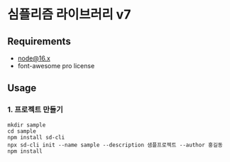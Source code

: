 # 심플리즘 라이브러리 v7

## Requirements

* node@16.x
* font-awesome pro license

## Usage

### 1. 프로젝트 만들기

    mkdir sample
    cd sample
    npm install sd-cli
    npx sd-cli init --name sample --description 샘플프로젝트 --author 홍길동
    npm install




